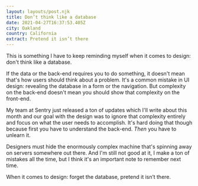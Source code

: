 ```yaml
---
layout: layouts/post.njk
title: Don’t think like a database
date: 2021-04-27T16:37:53.405Z
city: Oakland
country: California
extract: Pretend it isn’t there
---
```


This is something I have to keep reminding myself when it comes to design: don't think like a database.

If the data or the back-end requires you to do something, it doesn't mean that's how users should think about a problem. It's a common mistake in UI design: revealing the database in a form or the navigation. But complexity on the back-end doesn't mean you should show that complexity on the front-end.

My team at Sentry just released a ton of updates which I'll write about this month and our goal with the design was to ignore that complexity entirely and focus on what the user needs to accomplish. It's hard doing that though because first you have to understand the back-end. _Then_ you have to unlearn it.

Designers must hide the enormously complex machine that's spinning away on servers somewhere out there. And I'm still not good at it, I make a ton of mistakes all the time, but I think it's an important note to remember next time.

When it comes to design: forget the database, pretend it isn’t there.
